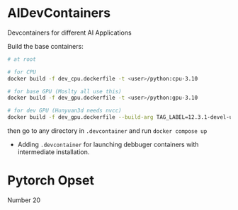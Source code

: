 # AIDevContainers

Devcontainers for different AI Applications

Build the base containers:

```bash
# at root

# for CPU
docker build -f dev_cpu.dockerfile -t <user>/python:cpu-3.10

# for base GPU (Moslty all use this)
docker build -f dev_gpu.dockerfile -t <user>/python:gpu-3.10

# for dev GPU (Hunyuan3d needs nvcc)
docker build -f dev_gpu.dockerfile --build-arg TAG_LABEL=12.3.1-devel-ubuntu20.04 -t <user>/python:gpu-devel-3.10
```

then go to any directory in `.devcontainer` and run `docker compose up`

- Adding `.devcontainer` for launching debbuger containers with intermediate installation.


# Pytorch Opset

Number 20